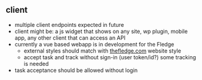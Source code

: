 ## client
- multiple client endpoints expected in future
- client might be: a js widget that shows on any site, wp plugin, mobile app, any other client that can access an API
- currently a vue based webapp is in development for the Fledge
    - external styles should match with [thefledge.com](https://thefledge.com) website style
    - accept task and track without sign-in (user token/id?) some tracking is needed
- task acceptance should be allowed without login